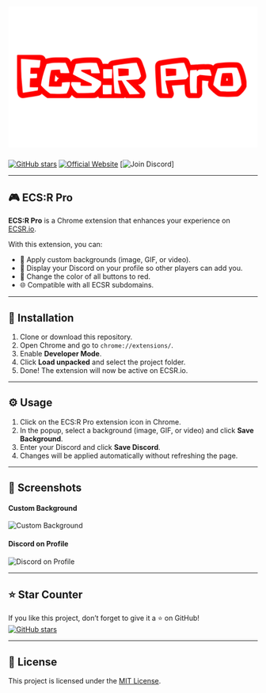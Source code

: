 # ![ECS:R Pro](https://raw.githubusercontent.com/printhelloworldasdas/ECSR-Pro/main/assets/header.png)

[![GitHub stars](https://img.shields.io/github/stars/printhelloworldasdas/ECSR-Pro?style=social)](https://github.com/printhelloworldasdas/ECSR-Pro/stargazers)
[![Official Website](https://img.shields.io/badge/Official%20Website-ECSR.io-blue?style=for-the-badge&logo=google-chrome)](https://ecsr.io)
[![Join Discord](https://img.shields.io/badge/Discord-Join%20Now-7289DA?style=for-the-badge&logo=discord)]

---

## 🎮 ECS:R Pro

**ECS:R Pro** is a Chrome extension that enhances your experience on [ECSR.io](https://ecsr.io).  

With this extension, you can:  
- 🎨 Apply custom backgrounds (image, GIF, or video).  
- 🤝 Display your Discord on your profile so other players can add you.  
- 🔴 Change the color of all buttons to red.  
- 🌐 Compatible with all ECSR subdomains.  

---

## 💾 Installation

1. Clone or download this repository.  
2. Open Chrome and go to `chrome://extensions/`.  
3. Enable **Developer Mode**.  
4. Click **Load unpacked** and select the project folder.  
5. Done! The extension will now be active on ECSR.io.

---

## ⚙️ Usage

1. Click on the ECS:R Pro extension icon in Chrome.  
2. In the popup, select a background (image, GIF, or video) and click **Save Background**.  
3. Enter your Discord and click **Save Discord**.  
4. Changes will be applied automatically without refreshing the page.  

---

## 📸 Screenshots

#### Custom Background
![Custom Background](https://raw.githubusercontent.com/printhelloworldasdas/ECSR-Pro/main/assets/screenshot1.png)

#### Discord on Profile
![Discord on Profile](https://raw.githubusercontent.com/printhelloworldasdas/ECSR-Pro/main/assets/screenshot2.png)

---

## ⭐ Star Counter

If you like this project, don’t forget to give it a ⭐ on GitHub!  
[![GitHub stars](https://img.shields.io/github/stars/printhelloworldasdas/ECSR-Pro?style=social)](https://github.com/printhelloworldasdas/ECSR-Pro/stargazers)

---

## 📄 License

This project is licensed under the [MIT License](LICENSE).
